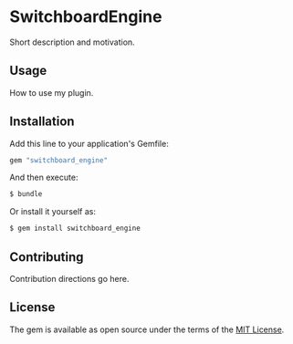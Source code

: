 # SwitchboardEngine
Short description and motivation.

## Usage
How to use my plugin.

## Installation
Add this line to your application's Gemfile:

```ruby
gem "switchboard_engine"
```

And then execute:
```bash
$ bundle
```

Or install it yourself as:
```bash
$ gem install switchboard_engine
```

## Contributing
Contribution directions go here.

## License
The gem is available as open source under the terms of the [MIT License](https://opensource.org/licenses/MIT).

